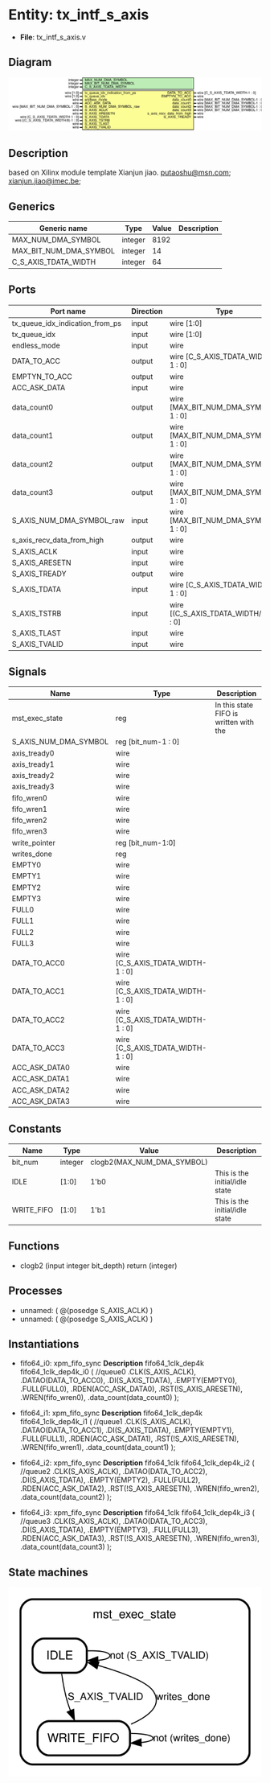 # Entity: tx_intf_s_axis

- **File**: tx_intf_s_axis.v
## Diagram

![Diagram](tx_intf_s_axis.svg "Diagram")
## Description

based on Xilinx module template
 Xianjun jiao. putaoshu@msn.com; xianjun.jiao@imec.be;
 
## Generics

| Generic name           | Type    | Value | Description |
| ---------------------- | ------- | ----- | ----------- |
| MAX_NUM_DMA_SYMBOL     | integer | 8192  |             |
| MAX_BIT_NUM_DMA_SYMBOL | integer | 14    |             |
| C_S_AXIS_TDATA_WIDTH   | integer | 64    |             |
## Ports

| Port name                       | Direction | Type                                  | Description |
| ------------------------------- | --------- | ------------------------------------- | ----------- |
| tx_queue_idx_indication_from_ps | input     | wire [1:0]                            |             |
| tx_queue_idx                    | input     | wire [1:0]                            |             |
| endless_mode                    | input     | wire                                  |             |
| DATA_TO_ACC                     | output    | wire [C_S_AXIS_TDATA_WIDTH-1 : 0]     |             |
| EMPTYN_TO_ACC                   | output    | wire                                  |             |
| ACC_ASK_DATA                    | input     | wire                                  |             |
| data_count0                     | output    | wire [MAX_BIT_NUM_DMA_SYMBOL-1 : 0]   |             |
| data_count1                     | output    | wire [MAX_BIT_NUM_DMA_SYMBOL-1 : 0]   |             |
| data_count2                     | output    | wire [MAX_BIT_NUM_DMA_SYMBOL-1 : 0]   |             |
| data_count3                     | output    | wire [MAX_BIT_NUM_DMA_SYMBOL-1 : 0]   |             |
| S_AXIS_NUM_DMA_SYMBOL_raw       | input     | wire [MAX_BIT_NUM_DMA_SYMBOL-1 : 0]   |             |
| s_axis_recv_data_from_high      | output    | wire                                  |             |
| S_AXIS_ACLK                     | input     | wire                                  |             |
| S_AXIS_ARESETN                  | input     | wire                                  |             |
| S_AXIS_TREADY                   | output    | wire                                  |             |
| S_AXIS_TDATA                    | input     | wire [C_S_AXIS_TDATA_WIDTH-1 : 0]     |             |
| S_AXIS_TSTRB                    | input     | wire [(C_S_AXIS_TDATA_WIDTH/8)-1 : 0] |             |
| S_AXIS_TLAST                    | input     | wire                                  |             |
| S_AXIS_TVALID                   | input     | wire                                  |             |
## Signals

| Name                  | Type                              | Description                             |
| --------------------- | --------------------------------- | --------------------------------------- |
| mst_exec_state        | reg                               | In this state FIFO is written with the  |
| S_AXIS_NUM_DMA_SYMBOL | reg [bit_num-1 : 0]               |                                         |
| axis_tready0          | wire                              |                                         |
| axis_tready1          | wire                              |                                         |
| axis_tready2          | wire                              |                                         |
| axis_tready3          | wire                              |                                         |
| fifo_wren0            | wire                              |                                         |
| fifo_wren1            | wire                              |                                         |
| fifo_wren2            | wire                              |                                         |
| fifo_wren3            | wire                              |                                         |
| write_pointer         | reg  [bit_num-1:0]                |                                         |
| writes_done           | reg                               |                                         |
| EMPTY0                | wire                              |                                         |
| EMPTY1                | wire                              |                                         |
| EMPTY2                | wire                              |                                         |
| EMPTY3                | wire                              |                                         |
| FULL0                 | wire                              |                                         |
| FULL1                 | wire                              |                                         |
| FULL2                 | wire                              |                                         |
| FULL3                 | wire                              |                                         |
| DATA_TO_ACC0          | wire [C_S_AXIS_TDATA_WIDTH-1 : 0] |                                         |
| DATA_TO_ACC1          | wire [C_S_AXIS_TDATA_WIDTH-1 : 0] |                                         |
| DATA_TO_ACC2          | wire [C_S_AXIS_TDATA_WIDTH-1 : 0] |                                         |
| DATA_TO_ACC3          | wire [C_S_AXIS_TDATA_WIDTH-1 : 0] |                                         |
| ACC_ASK_DATA0         | wire                              |                                         |
| ACC_ASK_DATA1         | wire                              |                                         |
| ACC_ASK_DATA2         | wire                              |                                         |
| ACC_ASK_DATA3         | wire                              |                                         |
## Constants

| Name       | Type    | Value                      | Description                    |
| ---------- | ------- | -------------------------- | ------------------------------ |
| bit_num    | integer | clogb2(MAX_NUM_DMA_SYMBOL) |                                |
| IDLE       | [1:0]   | 1'b0                       | This is the initial/idle state |
| WRITE_FIFO | [1:0]   | 1'b1                       | This is the initial/idle state |
## Functions
- clogb2 <font id="function_arguments">(input integer bit_depth)</font> <font id="function_return">return (integer)</font>
## Processes
- unnamed: ( @(posedge S_AXIS_ACLK) )
- unnamed: ( @(posedge S_AXIS_ACLK) )
## Instantiations

- fifo64_i0: xpm_fifo_sync
**Description**
fifo64_1clk_dep4k fifo64_1clk_dep4k_i0 ( //queue0
.CLK(S_AXIS_ACLK),
.DATAO(DATA_TO_ACC0),
.DI(S_AXIS_TDATA),
.EMPTY(EMPTY0),
.FULL(FULL0),
.RDEN(ACC_ASK_DATA0),
.RST(!S_AXIS_ARESETN),
.WREN(fifo_wren0),
.data_count(data_count0)
);

- fifo64_i1: xpm_fifo_sync
**Description**
fifo64_1clk_dep4k fifo64_1clk_dep4k_i1 ( //queue1
.CLK(S_AXIS_ACLK),
.DATAO(DATA_TO_ACC1),
.DI(S_AXIS_TDATA),
.EMPTY(EMPTY1),
.FULL(FULL1),
.RDEN(ACC_ASK_DATA1),
.RST(!S_AXIS_ARESETN),
.WREN(fifo_wren1),
.data_count(data_count1)
);

- fifo64_i2: xpm_fifo_sync
**Description**
fifo64_1clk fifo64_1clk_dep4k_i2 ( //queue2
.CLK(S_AXIS_ACLK),
.DATAO(DATA_TO_ACC2),
.DI(S_AXIS_TDATA),
.EMPTY(EMPTY2),
.FULL(FULL2),
.RDEN(ACC_ASK_DATA2),
.RST(!S_AXIS_ARESETN),
.WREN(fifo_wren2),
.data_count(data_count2)
);

- fifo64_i3: xpm_fifo_sync
**Description**
fifo64_1clk fifo64_1clk_dep4k_i3 ( //queue3
.CLK(S_AXIS_ACLK),
.DATAO(DATA_TO_ACC3),
.DI(S_AXIS_TDATA),
.EMPTY(EMPTY3),
.FULL(FULL3),
.RDEN(ACC_ASK_DATA3),
.RST(!S_AXIS_ARESETN),
.WREN(fifo_wren3),
.data_count(data_count3)
);

## State machines

![Diagram_state_machine_0]( stm_tx_intf_s_axis_00.svg "Diagram")